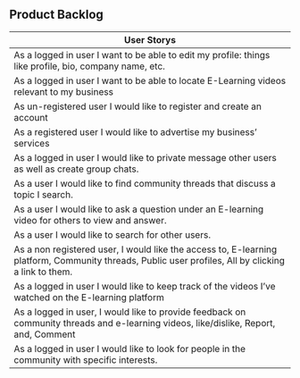 ## Product Backlog
|User Storys |
|-----------|
|As a logged in user I want to be able to edit my profile: things like profile, bio, company name, etc.|
|As a logged in user I want to be able to locate E-Learning videos relevant to my business|
|As un-registered user I would like to register and create an account|
|As a registered user I would like to advertise my business’ services|
|As a logged in user I would like to private message other users as well as create group chats.|
|As a user I would like to find community threads that discuss a topic I search.|
|As a user I would like to ask a question under an E-learning video for others to view and answer.|
|As a user I would like to search for other users.|
|As a non registered user, I would like the access to, E-learning platform, Community threads, Public user profiles, All by clicking a link to them.|
|As a logged in user I would like to keep track of the videos I’ve watched on the E-learning platform|
|As a logged in user, I would like to provide feedback on community threads and e-learning videos, like/dislike, Report, and, Comment|
|As a logged in user I would like to look for people in the community with specific interests.|